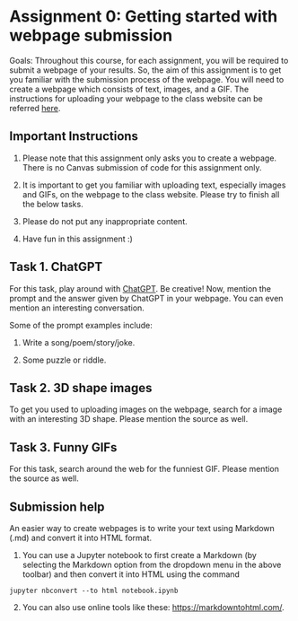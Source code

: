 # Assignment 0: Getting started with webpage submission

Goals: Throughout this course, for each assignment, you will be required to submit a webpage of your results. So, the aim of this assignment is to get you familiar with the submission process of the webpage. You will need to create a webpage which consists of text, images, and a GIF. The instructions for uploading your webpage to the class website can be referred [here](https://learning3d.github.io/pages/assignments/hw0.html).

## Important Instructions
1. Please note that this assignment only asks you to create a webpage. There is no Canvas submission of code for this assignment only.

2. It is important to get you familiar with uploading text, especially images and GIFs, on the webpage to the class website. Please try to finish all the below tasks.

3. Please do not put any inappropriate content.

4. Have fun in this assignment :)

## Task 1. ChatGPT

For this task, play around with [ChatGPT](https://openai.com/blog/chatgpt/). Be creative! Now, mention the prompt and the answer given by ChatGPT in your webpage. You can even mention an interesting conversation.

Some of the prompt examples include: 

1. Write a song/poem/story/joke.

2. Some puzzle or riddle.

## Task 2. 3D shape images

To get you used to uploading images on the webpage, search for a image with an interesting 3D shape. Please mention the source as well.

## Task 3. Funny GIFs

For this task, search around the web for the funniest GIF. Please mention the source as well.

## Submission help

An easier way to create webpages is to write your text using Markdown (.md) and convert it into HTML format. 

1. You can use a Jupyter notebook to first create a Markdown (by selecting the Markdown option from the dropdown menu in the above toolbar) and then convert it into HTML using the command 

```
jupyter nbconvert --to html notebook.ipynb
```

2. You can also use online tools like these: https://markdowntohtml.com/.

